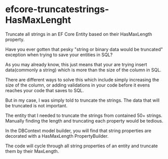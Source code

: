 # efcore-truncatestrings-HasMaxLenght
Truncate all strings in an EF Core Entity based on their HasMaxLength property.

Have you ever gotten that pesky "string or binary data would be truncated" exception when trying to save your entities in SQL?

As you may already know, this just means that your are trying insert data(commonly a string) which is more than the size of the column in SQL.

There are different ways to solve this which include simply increasing the size of the column, or adding validations in your code before it evens reaches your code that saves to SQL.

But in my case, I was simply told to truncate the strings. The data that will be truncated is not important. 

The entity that I needed to truncate the strings from contained 50+ strings. Manually finding the length and truncating each property would be tedious. 

In the DBContext model builder, you will find that string properties are decorated with a HasMaxLength PropertyBuilder.

The code will cycle through all string properties of an entity and truncate them by their MaxLength.

